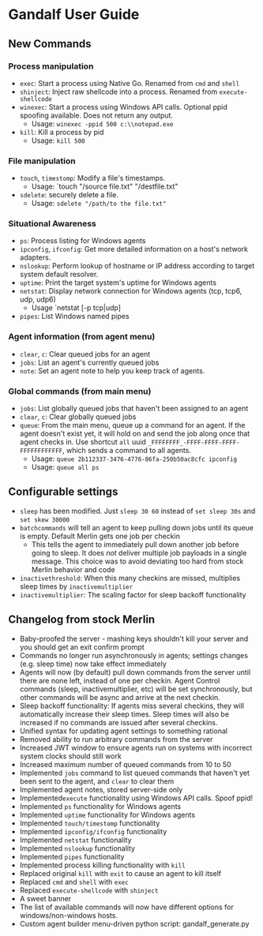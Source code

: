 # Gandalf User Guide

## New Commands
### Process manipulation
* `exec`: Start a process using Native Go. Renamed from `cmd` and `shell`
* `shinject`: Inject raw shellcode into a process. Renamed from `execute-shellcode`
* `winexec`: Start a process using Windows API calls. Optional ppid spoofing available. Does not return any output.
	* Usage: `winexec -ppid 500 c:\\notepad.exe`
* `kill`: Kill a process by pid
	* Usage: `kill 500`
### File manipulation
* `touch`, `timestomp`: Modify a file's timestamps.
	* Usage: `touch "/source file.txt" "/destfile.txt"
* `sdelete`: securely delete a file.
	* Usage: `sdelete "/path/to the file.txt"`
### Situational Awareness
* `ps`: Process listing for Windows agents
* `ipconfig`, `ifconfig`: Get more detailed information on a host's network adapters.
* `nslookup`: Perform lookup of hostname or IP address according to target system default resolver.
* `uptime`: Print the target system's uptime for Windows agents
* `netstat`: Display network connection for Windows agents (tcp, tcp6, udp, udp6)
    * Usage `netstat [-p tcp|udp]
* `pipes`: List Windows named pipes

### Agent information (from agent menu)
* `clear`, `c`: Clear queued jobs for an agent
* `jobs`: List an agent's currently queued jobs
* `note`: Set an agent note to help you keep track of agents.

### Global commands (from main menu)
* `jobs`: List globally queued jobs that haven't been assigned to an agent
* `clear`, `c`: Clear globally queued jobs 
* `queue`: From the main menu, queue up a command for an agent. If the agent doesn't exist yet, it will hold on and send the job along once that agent checks in. Use shortcut `all` uuid `_FFFFFFFF_-FFFF-FFFF-FFFF-FFFFFFFFFFFF`, which sends a command to all agents.
	* Usage: `queue 2b112337-3476-4776-86fa-250b50ac8cfc ipconfig`
	* Usage: `queue all ps`

## Configurable settings
* `sleep` has been modified. Just `sleep 30 60` instead of `set sleep 30s` and `set skew 30000`
* `batchcommands` will tell an agent to keep pulling down jobs until its queue is empty. Default Merlin gets one job per checkin
    * This tells the agent to immediately pull down another job before going to sleep. It does *not* deliver multiple job payloads in a single message. This choice was to avoid deviating too hard from stock Merlin behavior and code
* `inactivethreshold`: When this many checkins are missed, multiplies sleep times by `inactivemultiplier`
* `inactivemultiplier`: The scaling factor for sleep backoff functionality

## Changelog from stock Merlin
* Baby-proofed the server - mashing keys shouldn't kill your server and you should get an exit confirm prompt
* Commands no longer run asynchronously in agents; settings changes (e.g. sleep time) now take effect immediately
* Agents will now (by default) pull down commands from the server until there are none left, instead of one per checkin. Agent Control commands (sleep, inactivemultiplier, etc) will be set synchronously, but other commands will be async and arrive at the next checkin.
* Sleep backoff functionality: If agents miss several checkins, they will automatically increase their sleep times. Sleep times will also be increased if no commands are issued after several checkins.
* Unified syntax for updating agent settings to something rational
* Removed ability to run arbitrary commands from the server
* Increased JWT window to ensure agents run on systems with incorrect system clocks should still work
* Increased maximum number of queued commands from 10 to 50
* Implemented `jobs` command to list queued commands that haven't yet been sent to the agent, and `clear` to clear them
* Implemented agent notes, stored server-side only
* Implemented`execute` functionality using Windows API calls. Spoof ppid!
* Implemented `ps` functionality for Windows agents
* Implemented `uptime` functionality for Windows agents
* Implemented `touch/timestomp` functionality
* Implemented `ipconfig/ifconfig` functionality
* Implemented `netstat` functionality
* Implemented `nslookup` functionality
* Implemented `pipes` functionality
* Implemented process killing functionality with `kill`
* Replaced original `kill` with `exit` to cause an agent to kill itself
* Replaced `cmd` and `shell` with `exec`
* Replaced `execute-shellcode` with `shinject`
* A sweet banner
* The list of available commands will now have different options for windows/non-windows hosts. 
* Custom agent builder menu-driven python script: gandalf_generate.py
